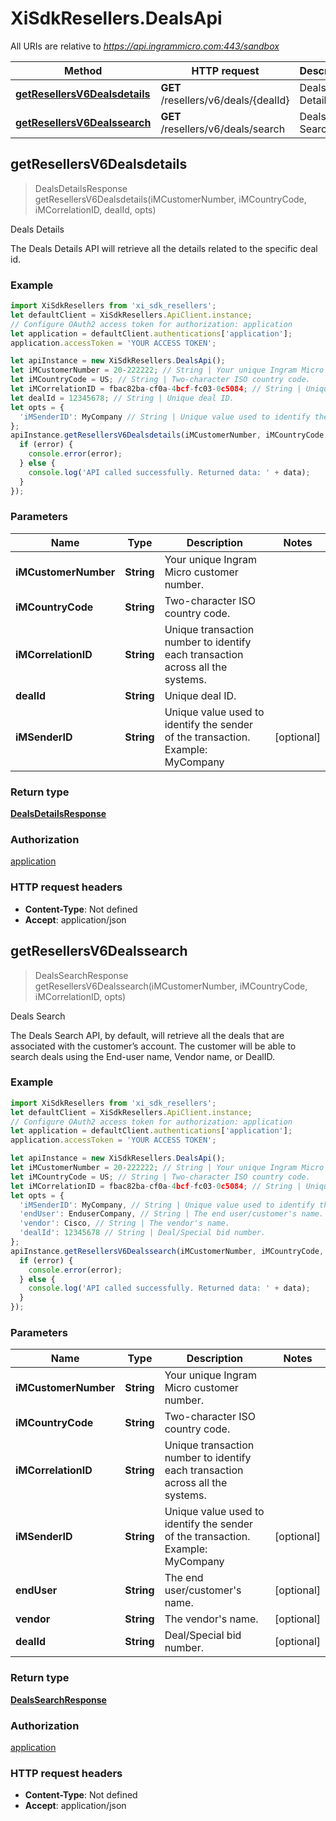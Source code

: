 # XiSdkResellers.DealsApi

All URIs are relative to *https://api.ingrammicro.com:443/sandbox*

Method | HTTP request | Description
------------- | ------------- | -------------
[**getResellersV6Dealsdetails**](DealsApi.md#getResellersV6Dealsdetails) | **GET** /resellers/v6/deals/{dealId} | Deals Details
[**getResellersV6Dealssearch**](DealsApi.md#getResellersV6Dealssearch) | **GET** /resellers/v6/deals/search | Deals Search



## getResellersV6Dealsdetails

> DealsDetailsResponse getResellersV6Dealsdetails(iMCustomerNumber, iMCountryCode, iMCorrelationID, dealId, opts)

Deals Details

The Deals Details API will retrieve all the details related to the specific deal id.

### Example

```javascript
import XiSdkResellers from 'xi_sdk_resellers';
let defaultClient = XiSdkResellers.ApiClient.instance;
// Configure OAuth2 access token for authorization: application
let application = defaultClient.authentications['application'];
application.accessToken = 'YOUR ACCESS TOKEN';

let apiInstance = new XiSdkResellers.DealsApi();
let iMCustomerNumber = 20-222222; // String | Your unique Ingram Micro customer number.
let iMCountryCode = US; // String | Two-character ISO country code.
let iMCorrelationID = fbac82ba-cf0a-4bcf-fc03-0c5084; // String | Unique transaction number to identify each transaction across all the systems.
let dealId = 12345678; // String | Unique deal ID.
let opts = {
  'iMSenderID': MyCompany // String | Unique value used to identify the sender of the transaction. Example: MyCompany
};
apiInstance.getResellersV6Dealsdetails(iMCustomerNumber, iMCountryCode, iMCorrelationID, dealId, opts, (error, data, response) => {
  if (error) {
    console.error(error);
  } else {
    console.log('API called successfully. Returned data: ' + data);
  }
});
```

### Parameters


Name | Type | Description  | Notes
------------- | ------------- | ------------- | -------------
 **iMCustomerNumber** | **String**| Your unique Ingram Micro customer number. | 
 **iMCountryCode** | **String**| Two-character ISO country code. | 
 **iMCorrelationID** | **String**| Unique transaction number to identify each transaction across all the systems. | 
 **dealId** | **String**| Unique deal ID. | 
 **iMSenderID** | **String**| Unique value used to identify the sender of the transaction. Example: MyCompany | [optional] 

### Return type

[**DealsDetailsResponse**](DealsDetailsResponse.md)

### Authorization

[application](../README.md#application)

### HTTP request headers

- **Content-Type**: Not defined
- **Accept**: application/json


## getResellersV6Dealssearch

> DealsSearchResponse getResellersV6Dealssearch(iMCustomerNumber, iMCountryCode, iMCorrelationID, opts)

Deals Search

The Deals Search API, by default, will retrieve all the deals that are associated with the customer’s account. The customer will be able to search deals using the End-user name, Vendor name, or DealID. 

### Example

```javascript
import XiSdkResellers from 'xi_sdk_resellers';
let defaultClient = XiSdkResellers.ApiClient.instance;
// Configure OAuth2 access token for authorization: application
let application = defaultClient.authentications['application'];
application.accessToken = 'YOUR ACCESS TOKEN';

let apiInstance = new XiSdkResellers.DealsApi();
let iMCustomerNumber = 20-222222; // String | Your unique Ingram Micro customer number.
let iMCountryCode = US; // String | Two-character ISO country code.
let iMCorrelationID = fbac82ba-cf0a-4bcf-fc03-0c5084; // String | Unique transaction number to identify each transaction across all the systems.
let opts = {
  'iMSenderID': MyCompany, // String | Unique value used to identify the sender of the transaction. Example: MyCompany
  'endUser': EnduserCompany, // String | The end user/customer's name.
  'vendor': Cisco, // String | The vendor's name.
  'dealId': 12345678 // String | Deal/Special bid number.
};
apiInstance.getResellersV6Dealssearch(iMCustomerNumber, iMCountryCode, iMCorrelationID, opts, (error, data, response) => {
  if (error) {
    console.error(error);
  } else {
    console.log('API called successfully. Returned data: ' + data);
  }
});
```

### Parameters


Name | Type | Description  | Notes
------------- | ------------- | ------------- | -------------
 **iMCustomerNumber** | **String**| Your unique Ingram Micro customer number. | 
 **iMCountryCode** | **String**| Two-character ISO country code. | 
 **iMCorrelationID** | **String**| Unique transaction number to identify each transaction across all the systems. | 
 **iMSenderID** | **String**| Unique value used to identify the sender of the transaction. Example: MyCompany | [optional] 
 **endUser** | **String**| The end user/customer&#39;s name. | [optional] 
 **vendor** | **String**| The vendor&#39;s name. | [optional] 
 **dealId** | **String**| Deal/Special bid number. | [optional] 

### Return type

[**DealsSearchResponse**](DealsSearchResponse.md)

### Authorization

[application](../README.md#application)

### HTTP request headers

- **Content-Type**: Not defined
- **Accept**: application/json

